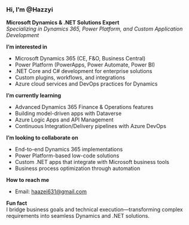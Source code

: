### Hi, I’m @Hazzyi  
**Microsoft Dynamics & .NET Solutions Expert**  
*Specializing in Dynamics 365, Power Platform, and Custom Application Development*

**I’m interested in**  
- Microsoft Dynamics 365 (CE, F&O, Business Central)  
- Power Platform (PowerApps, Power Automate, Power BI)  
- .NET Core and C# development for enterprise solutions  
- Custom plugins, workflows, and integrations  
- Azure cloud services and DevOps practices for Dynamics
  
**I’m currently learning**  
- Advanced Dynamics 365 Finance & Operations features  
- Building model-driven apps with Dataverse  
- Azure Logic Apps and API Management  
- Continuous Integration/Delivery pipelines with Azure DevOps  

**I’m looking to collaborate on**  
- End-to-end Dynamics 365 implementations  
- Power Platform-based low-code solutions  
- Custom .NET apps that integrate with Microsoft business tools  
- Business process optimization through automation  

**How to reach me**  
- Email: haazei631@gmail.com
  
**Fun fact**  
I bridge business goals and technical execution—transforming complex requirements into seamless Dynamics and .NET solutions.
